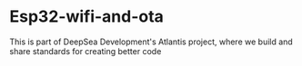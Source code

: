 # Esp32-wifi-and-ota
This is part of DeepSea Development's Atlantis project, where we build and share standards for creating better code
